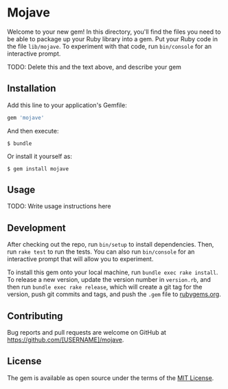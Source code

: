 # Mojave

Welcome to your new gem! In this directory, you'll find the files you need to be able to package up your Ruby library into a gem. Put your Ruby code in the file `lib/mojave`. To experiment with that code, run `bin/console` for an interactive prompt.

TODO: Delete this and the text above, and describe your gem

## Installation

Add this line to your application's Gemfile:

```ruby
gem 'mojave'
```

And then execute:

    $ bundle

Or install it yourself as:

    $ gem install mojave

## Usage

TODO: Write usage instructions here

## Development

After checking out the repo, run `bin/setup` to install dependencies. Then, run `rake test` to run the tests. You can also run `bin/console` for an interactive prompt that will allow you to experiment.

To install this gem onto your local machine, run `bundle exec rake install`. To release a new version, update the version number in `version.rb`, and then run `bundle exec rake release`, which will create a git tag for the version, push git commits and tags, and push the `.gem` file to [rubygems.org](https://rubygems.org).

## Contributing

Bug reports and pull requests are welcome on GitHub at https://github.com/[USERNAME]/mojave.

## License

The gem is available as open source under the terms of the [MIT License](https://opensource.org/licenses/MIT).
